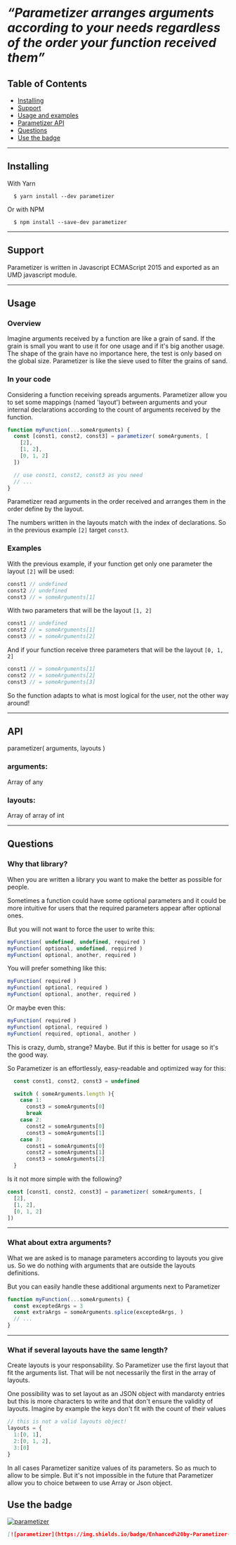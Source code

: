*“Parametizer arranges arguments according to your needs regardless of the order your function received them”*
===============

## Table of Contents
* [Installing](#installing)
* [Support](#support)
* [Usage and examples](#usage)
* [Parametizer API](#api)
* [Questions](#questions)
* [Use the badge](#use-the-badge)

---

## Installing

With Yarn
``` node
  $ yarn install --dev parametizer
```
Or with NPM
``` node
  $ npm install --save-dev parametizer
```

---

## Support

Parametizer is written in Javascript ECMAScript 2015 and exported as an UMD javascript module.

---

## Usage

### Overview
Imagine arguments received by a function are like a grain of sand. If the grain is small you want to use it for one usage and if it's big another usage. The shape of the grain have no importance here, the test is only based on the global size. Parametizer is like the sieve used to filter the grains of sand.

### In your code
Considering a function receiving spreads arguments. Parametizer allow you to set some mappings (named 'layout') between arguments and your internal declarations according to the count of arguments received by the function.
``` javascript
function myFunction(...someArguments) {
  const [const1, const2, const3] = parametizer( someArguments, [
    [2],
    [1, 2],
    [0, 1, 2]
  ])

  // use const1, const2, const3 as you need
  // ...
}
```
Parametizer read arguments in the order received and arranges them in the order define by the layout.

The numbers written in the layouts match with the index of declarations. So in the previous example ```[2]``` target ```const3```.

### Examples

With the previous example, if your function get only one parameter the layout ```[2]``` will be used:
``` javascript
const1 // undefined
const2 // undefined
const3 // = someArguments[1]
```
With two parameters that will be the layout ```[1, 2]```
``` javascript
const1 // undefined
const2 // = someArguments[1]
const3 // = someArguments[2]
```
And if your function receive three parameters that will be the layout ```[0, 1, 2]```
``` javascript
const1 // = someArguments[1]
const2 // = someArguments[2]
const3 // = someArguments[3]
```

So the function adapts to what is most logical for the user, not the other way around!

---
## API

parametizer( arguments, layouts )

### arguments:
Array of any

### layouts:
Array of array of int

---
## Questions

### Why that library?
When you are written a library you want to make the better as possible for people.

Sometimes a function could have some optional parameters and it could be more intuitive for users that the required parameters appear after optional ones.

But you will not want to force the user to write this:
```javascript
myFunction( undefined, undefined, required )
myFunction( optional, undefined, required )
myFunction( optional, another, required )
```
You will prefer something like this:
```javascript
myFunction( required )
myFunction( optional, required )
myFunction( optional, another, required )
```
Or maybe even this:
```javascript
myFunction( required )
myFunction( optional, required )
myFunction( required, optional, another )
```
This is crazy, dumb, strange? Maybe. But if this is better for usage so it's the good way.

So Parametizer is an effortlessly, easy-readable and optimized way for this:
```javascript
  const const1, const2, const3 = undefined

  switch ( someArguments.length ){
    case 1:
      const3 = someArguments[0]
      break
    case 2:
      const2 = someArguments[0]
      const3 = someArguments[1]
    case 3:
      const1 = someArguments[0]
      const2 = someArguments[1]
      const3 = someArguments[2]
  }
```
Is it not more simple with the following?
```javascript
const [const1, const2, const3] = parametizer( someArguments, [
  [2],
  [1, 2],
  [0, 1, 2]
])
```

---

### What about extra arguments?

What we are asked is to manage parameters according to layouts you give us. So we do nothing with arguments that are outside the layouts definitions.

But you can easily handle these additional arguments next to Parametizer
``` javascript
function myFunction(...someArguments) {
  const exceptedArgs = 3
  const extraArgs = someArguments.splice(exceptedArgs, )
  // ...
}
```
---

### What if several layouts have the same length?

Create layouts is your responsability. So Parametizer use the first layout that fit the arguments list. That will be not necessarily the first in the array of layouts.

One possibility was to set layout as an JSON object with mandaroty entries but this is more characters to write and that don't ensure the validity of layouts. Imagine by example the keys don't fit with the count of their values
``` javascript
// this is not a valid layouts object!
layouts = {
  1:[0, 1],
  2:[0, 1, 2],
  3:[0]
}
```

In all cases Parametizer sanitize values of its parameters. So as much to allow to be simple. But it's not impossible in the future that Parametizer allow you to choice between to use Array or Json object.

## Use the badge

[![parametizer](https://img.shields.io/badge/Enhanced%20by-Parametizer-brightgreen)](https://github.com/AurelienDud/parametizer)

```markdown
[![parametizer](https://img.shields.io/badge/Enhanced%20by-Parametizer-brightgreen)](https://github.com/AurelienDud/parametizer)
```